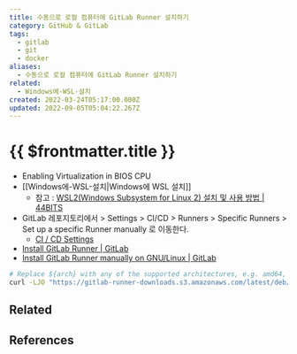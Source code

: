 ```yaml
---
title: 수동으로 로컬 컴퓨터에 GitLab Runner 설치하기
category: GitHub & GitLab
tags:
  - gitlab
  - git
  - docker
aliases:
  - 수동으로 로컬 컴퓨터에 GitLab Runner 설치하기
related:
  - Windows에-WSL-설치
created: 2022-03-24T05:17:00.000Z
updated: 2022-09-05T05:04:22.267Z
---
```


# {{ $frontmatter.title }}

- Enabling Virtualization in BIOS CPU
- [[Windows에-WSL-설치|Windows에 WSL 설치]]
  - 참고 : [WSL2(Windows Subsystem for Linux 2) 설치 및 사용 방법 | 44BITS](https://www.44bits.io/ko/post/wsl2-install-and-basic-usage)
- GitLab 레포지토리에서 > Settings > CI/CD > Runners > Specific Runners > Set up a specific Runner manually 로 이동한다.
  - [CI / CD Settings](https://stove-gitlab.sginfra.net/web-front/stove-ui/-/settings/ci_cd#Specific-Runners)
- [Install GitLab Runner | GitLab](https://docs.gitlab.com/runner/install/)
- [Install GitLab Runner manually on GNU/Linux | GitLab](https://docs.gitlab.com/runner/install/linux-manually.html)

```sh
# Replace ${arch} with any of the supported architectures, e.g. amd64, arm, arm64 # A full list of architectures can
curl -LJO "https://gitlab-runner-downloads.s3.amazonaws.com/latest/deb/gitlab-runner_${arch}.deb"
```

## Related

## References
